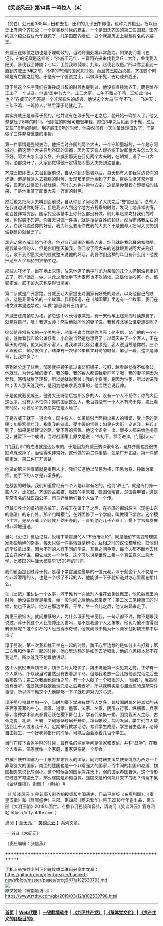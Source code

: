 ### 《笑谈风云》第14集 一鸣惊人（4）
------------------------

<div class="post_content" itemprop="articleBody">
 <p>
  （旁白）公元前385年，田和去世，田和的儿子田午即位，也称为齐桓公。所以历史上有两个齐桓公：一个是春秋时候的霸主，一个是田氏齐国的第二任国君。田齐的这个桓公在位六年就死了，儿子田因齐继位，这个就是历史上赫赫有名的齐威王。
 </p>
 <p>
  齐威王在即位之初也是不理朝政的，当时齐国处境非常危险。如果我们看《史记》，它的记载是这样的：“齐威王元年，三晋因齐丧来伐我灵丘；六年，鲁伐我入阳关，晋伐我至博陵；七年，卫伐我取薛陵；九年，赵伐我取甄。”所以你会看到一直到齐威王9年之前，不停的有别的国家来打他，而且齐王每战必败，齐国这个时候是有亡国之忧的。于是有一个游说之士，叫做淳于髡，去劝谏齐威王。
 </p>
 <p>
  淳于髡这个名字我们在讲孙庞斗智的时候也提到过，他没有直接劝齐王，而是给齐王出了一个谜语。他说“国中有大鸟，止王之庭，三年不蜚又不鸣，王知此鸟何也？”齐威王的回答是一个非常有名的成语，他说这个大鸟“三年不飞，一飞冲天；三年不鸣，一鸣惊人。”然后淳于髡就走了。
 </p>
 <p>
  其实齐威王是骗淳于髡的，他并没有在淳于髡一走之后，就开始一鸣惊人了。他又整整玩了6年的时间。他即位的时候可能很年轻，即位3年之后见到淳于髡，然后又玩了6年的时间。到齐威王9年的时候，他突然间有一天准备处理国政了，于是做了三件非常重要的事情。
 </p>
 <p>
  第一件事情是整顿吏治。他把当时齐国的两个大夫，一个守即墨城的，一个是守阿城的。把这两个大夫召到齐国的国都，因为天天有人跟齐威王说即墨大夫怎么怎么不好，阿大夫怎么怎么好。齐威王那天在召见两个大夫时，在朝堂上设了一口大锅，油都烧开了，大家都觉得他一定得把即墨大夫扔到油锅里。
 </p>
 <p>
  齐威王把即墨大夫召到跟前说，自从你到即墨城以后，每天都有人在我耳边说你的坏话，但是我派人去视察的时候，发现那里荒地得到了开垦，百姓生活非常地富裕，国家的公事没有被耽误，同时东方也非常地安定，这都是你替我守即墨城的结果，于是他重赏了即墨大夫一万家的封邑。
 </p>
 <p>
  然后他又把阿大夫叫到面前说，自从你到了阿地做了大夫之后“誉言日至”，总有人在我身边说你的好话，但是我派人到这个地方去视察的时候，发现土地非常贫瘠，老百姓非常穷困，国家的公事基本上你什么都没有做，前几年赵来攻打我们的时候，你假装不知道。你每天只做一件事，就是搜刮百姓的钱财，然后贿赂我左右的人，在我耳边说你的好话，我为什么要用你做我的大夫？于是他命人把阿大夫扔到油锅里边就给烹了。
 </p>
 <p>
  烹完之后齐威王怒气不息，他对自己周围的那些人讲，你们就是我的耳朵和眼睛，是我最亲信的人，但是你们整天骗我，你们收了阿大夫的钱就跟我说阿大夫的好话，收不到即墨大夫的钱就整天说他的坏话，我要你们这样的耳目有什么用？他要把这些人全都扔到油锅里边。
 </p>
 <p>
  那些人吓坏了，跪在地上求饶，后来他选了他平时尤为亲信的几个人扔到油锅里边去了，所以他这一做，从此之后他手下大臣再也不敢骗他。这是他做的第一步，整顿吏治，底下的大夫也变得很清廉。
 </p>
 <p>
  第二步就是广开言路。齐威王让大家提出对国家有好处的建议，以及他自己的缺点，这是非常有名的一个故事。我们知道，在《战国策》里边有一个故事，我们在语文课本里边学过，叫做“邹忌讽齐王纳谏”。
 </p>
 <p>
  齐威王任用邹忌为相。邹忌这个人长得很漂亮，有一天他早上起来的时候照镜子，就觉得自己，哇！我这么帅！然后他就问他的妻子说，我和城北徐公谁更漂亮呢？
 </p>
 <p>
  徐公是非常有名的一个美男子，他妻子说当然是你漂亮；他不信，又问他的一个小妾，说你看我和徐公谁好看，小妾说当然是您漂亮了；过两天来了一个客人，正在聊天的时候，他又问那个客人，说我和城北徐公谁漂亮，客人说当然是你啦。三个人跟他讲，邹忌就信了。结果有一次徐公亲自来拜访的时候，邹忌一看，这才是帅哥，比我帅多了！
 </p>
 <p>
  等到徐公走了以后，邹忌就把镜子拿过来又照镜子，哎呀，越看越觉得不如徐公。他就想，为什么我的妻子、我的妾、我的客人都说我更帅呢？哦，我的妻子是因为爱我，感情战胜了理智，所以她就说我帅；我的小妾呢，是因为怕我，所以她说我帅；客人那天说我帅，是因为他来求我办事的，他当然会说我帅。
 </p>
 <p>
  于是他就觐见威王，他说大王呀您后宫那么多的人，没有一个人不爱你；你的大臣这么多，没有人不怕你；你的国家这么大，老百姓没有一个人不有求于你，如此看来的话，你要想听到真话实在是太难了。
 </p>
 <p>
  于是齐威王就下一道命令：国中有人，如果能够当面指出寡人的错误，受上等的赏赐；如果写信给我，指责我的错误，受中等的赏赐；如果在大街上议论我，被我听到了，如果是好建议的话，受下等的赏赐。他这个诏令一出，很多人都来给他提意见，就留下一个成语，当时战国策上原文是说：“令初下，群臣进谏，门庭若市。”
 </p>
 <p>
  “门庭若市”的成语就是这么来的。于是因为齐威王纳谏很有名，这样齐国也是很快缺点就改掉了，治理得也非常好，这他做的第二件事情，就是广开言路。第一件整顿吏治，第二件广开言路。
 </p>
 <p>
  他做的第三件事情就是重用人才。我们知道他以邹忌为相，田忌为将，孙膑为军师。他手下的人才是非常多的。
 </p>
 <p>
  在战国的时候，我们知道曾经有四个人是非常有名的。他们“养士”，就是专门养一些人才，比如说，齐国的孟尝君、赵国的平原君、魏国信陵君、楚国春申君，这是非常有名的战国四公子，司马迁给他们每个人做了一个传。
 </p>
 <p>
  但其实养士的鼻祖是齐威王。齐威王在做王了之后，在齐国的都城临淄（现在山东的临淄）的东门外，那个门叫稷门，在外面修了一个学府，叫做稷下学宫。这个稷下学宫，是从齐威王的时候开始主办的，一直到他的儿子齐宣王，稷下学宫都发展得非常地迅速。
 </p>
 <p>
  当时《史记》里边记载，说稷下学宫里的人“不治而议论”，就是他们不需要管理国家那些琐碎的杂事，每天只做一件事情就是辩论，互相之间的议论和辩论，把他们的学说拿出来，因为不同的人有不同的学说，互相之间争辩，每个人都不断地去修正自己的学说，把它成为一个体系。这个可以说是世界上第一个真正意义上的大学，比英国的牛津大概要早1,500年的时间。
 </p>
 <p>
  我们前面提到过淳于髡，是稷下学宫里边最早的一位元老。淳于髡这个人不仅是一个非常滑稽的人，也是一个很了不起的人，他能够一下子就知道对方心里面在想什么。
 </p>
 <p>
  在《史记》里边讲一个故事，淳于髡有一次被别人推荐去见魏惠王，他见魏惠王的时候，他没说话就是坐着，坐一段时间之后他站起来走了；第二次去见魏惠王的时候，他也不说话，他又在那边坐着，干坐，坐一会儿之后，他又站起来走了。
 </p>
 <p>
  魏惠王很恼火，就问推荐的人，为什么淳于髡来见我，一句话都不讲，你不是跟我说过，淳于髡这个人比管仲还厉害吗，是不是我这个人太愚笨，他认为他不值得跟我谈话呢？这个引荐的人也觉得很奇怪，他就问淳于髡为什么两次见到魏王都不讲话？
 </p>
 <p>
  淳于髡说，第一次我和魏王坐在一起的时候，魏王心里边想的是如何出去打猎；第二次我和他坐在一起的时候，他心里边想的是如何去听唱歌，他的心思根本就不在我这里，所以说我不想跟他讲话。
 </p>
 <p>
  这个人就回来跟魏王讲，魏王当时太吃惊了。魏王说他第一次见我之前，正好有一个人献马，所以我当时虽然没有去看那个马，但是我老想一会儿跟他谈完话之后去看那匹马；第二次我跟他谈话之前，有一个人献了一个唱歌的人，“讴者”，我虽然没有去听，但是我想我跟他谈完话之后再去听，所以我确实是心里边想的是那两件事情。所以淳于髡这个人他能够一下子就知道对方的心思。
 </p>
 <p>
  淳于髡只是其中的一个，当时的稷下学者有数百人之多，是战国时期名符其实的诸子百家荟萃的中心，儒家、道家、墨家、法家、名家、阴阳五行家、纵横家、兵家等，各种学术流派都曾活跃在稷下舞台上，学者们聚集一堂，围绕着天人之际、古今之变、礼法、王霸、义利等话题展开辩论，相互吸收，共同发展。学生们的人数达到上千人或者几千人，定期举行教学活动，考评学生成绩，学生自由选课，老师自由招生，一个好老师出行的时候，可能后面会跟着几百个学生。
 </p>
 <p>
  当时在稷下百家争鸣的时候，最有名的两家学问是儒家和墨家，并称“显学”。在我个人看来，儒家就像一个家庭，墨家更像是一个帮会。
 </p>
 <p>
  齐威王使齐国成为一个东方非常强大的国家，同时商鞅变法又使秦国成为西方一个非常强大的国家，南面的楚国也是一个非常强大的国家，而中间的韩国和赵国、魏国相对来说比较弱小。这个时候强的国家兼并天下，弱的国家希图自保，这个情形已经是不可避免了，那么弱国是如何自保，强国又是如何兼并天下的呢？请看下集《合纵连横》。谢谢！（待续）#
 </p>
 <p>
  （《
  <a href="https://www.ntdtv.com/gb/笑谈风云.htm">
   笑谈风云
  </a>
  》是新唐人制作的视频版中国通史，目前已出版《东周列国》、《秦皇汉武》和《隋唐盛世》三部。第四部《两宋繁华》将于2018年年底出品，第五部《大明王朝》2019年面世。点播节目视频和音频，请访问《笑谈风云》官方网站 https://xtfy.ntdtv.com ）
 </p>
 <p>
  点阅【
  <a href="https://www.ntdtv.com/gb/章天亮.htm">
   章天亮
  </a>
  ：
  <a href="https://www.ntdtv.com/gb/笑谈风云.htm">
   笑谈风云
  </a>
  】系列文章。
 </p>
 <p>
  ──转自《大纪元》
 </p>
 <p>
  （责任编辑：张信燕）
 </p>
 <div class="single_ad">
 </div>
</div>

+++++++++++++++++++++++++++++++++++++++++++++++++++++++++++<br/><br/>
手机上长按并复制下列链接或二维码分享本文章：<br/>
https://github.com/gfw-breaker/banned-news/blob/master/pages/prog647/a102530798.md <br/>
<a href='https://github.com/gfw-breaker/banned-news/blob/master/pages/prog647/a102530798.md'><img src='https://github.com/gfw-breaker/banned-news/blob/master/pages/prog647/a102530798.md.png'/></a> <br/>
原文地址（需翻墙访问）：https://www.ntdtv.com/gb/2019/03/12/a102530798.html


------------------------
#### [首页](https://github.com/gfw-breaker/banned-news/blob/master/README.md) &nbsp;|&nbsp; [Web代理](https://github.com/labour-camp/helloworld) &nbsp;|&nbsp; [一键翻墙软件](https://github.com/gfw-breaker/nogfw/blob/master/README.md) &nbsp;| [《九评共产党》](https://github.com/gfw-breaker/9ping.md/blob/master/README.md#九评之一评共产党是什么) | [《解体党文化》](https://github.com/gfw-breaker/jtdwh.md/blob/master/README.md) | [《共产主义的终极目的》](https://github.com/gfw-breaker/gczydzjmd.md/blob/master/README.md)

